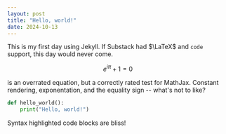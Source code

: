 ```yaml
---
layout: post
title: "Hello, world!"
date: 2024-10-13
---
```


This is my first day using Jekyll. If Substack had $\LaTeX$ and `code` support, this day would never come.

$$e^{i \pi} + 1 = 0$$

is an overrated equation, but a correctly rated test for MathJax. Constant rendering, exponentation, and the equality sign -- what's not to like?

```python
def hello_world():
    print("Hello, world!")
```

Syntax highlighted code blocks are bliss!